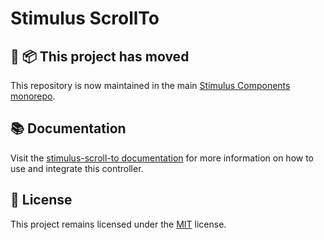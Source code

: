 # Stimulus ScrollTo

## 🚚 📦 This project has moved

This repository is now maintained in the main [Stimulus Components monorepo](https://github.com/stimulus-components/stimulus-components).

## 📚 Documentation

Visit the [stimulus-scroll-to documentation](https://www.stimulus-components.com/docs/stimulus-scroll-to/) for more information on how to use and integrate this controller.

## 📝 License

This project remains licensed under the [MIT](http://opensource.org/licenses/MIT) license.
